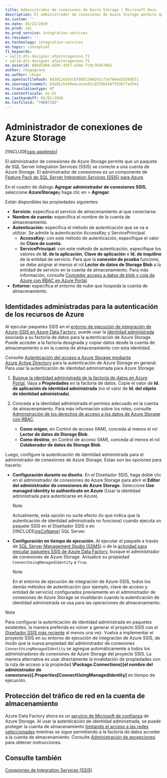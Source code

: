 ```yaml
---
title: Administrador de conexiones de Azure Storage | Microsoft Docs
description: El administrador de conexiones de Azure Storage permite que un paquete SSIS se conecte a una cuenta de Azure Storage.
ms.custom: ''
ms.date: 05/22/2019
ms.prod: sql
ms.prod_service: integration-services
ms.reviewer: ''
ms.technology: integration-services
ms.topic: conceptual
f1_keywords:
- sql13.dts.designer.afpstorageconn.f1
- sql14.dts.designer.afpstorageconn.f1
ms.assetid: 68bd1d04-d20f-4357-a34e-7c9c76457062
author: chugugrace
ms.author: chugu
ms.openlocfilehash: 6d3912e2b5cbf8051348191cf3efb6ed2d20d551
ms.sourcegitcommit: b2e81cb349eecacee91cd3766410ffb3677ad7e2
ms.translationtype: HT
ms.contentlocale: es-ES
ms.lasthandoff: 02/01/2020
ms.locfileid: "74687193"
---
```

# <a name="azure-storage-connection-manager"></a>Administrador de conexiones de Azure Storage

[!INCLUDE[ssis-appliesto](../../includes/ssis-appliesto-ssvrpluslinux-asdb-asdw-xxx.md)]

El administrador de conexiones de Azure Storage permite que un paquete de SQL Server Integration Services (SSIS) se conecte a una cuenta de Azure Storage. El administrador de conexiones es un componente de [Feature Pack de SQL Server Integration Services (SSIS) para Azure](../../integration-services/azure-feature-pack-for-integration-services-ssis.md). 
  
En el cuadro de diálogo **Agregar administrador de conexiones SSIS**, seleccione **AzureStorage**y haga clic en  > **Agregar**.  
  
Están disponibles las propiedades siguientes:

- **Servicio:** especifica el servicio de almacenamiento al que conectarse.
- **Nombre de cuenta:** especifica el nombre de la cuenta de almacenamiento.
- **Autenticación:** especifica el método de autenticación que se va a utilizar. Se admite la autenticación AccessKey y ServicePrincipal.
    - **AccessKey:** con este método de autenticación, especifique el valor de **Clave de cuenta**.
    - **ServicePrincipal:** con este método de autenticación, especifique los valores de **Id. de la aplicación**, **Clave de aplicación** e **Id. de inquilino** de la entidad de servicio.
      Para que la **conexión de prueba** funcione, se debe asignar al menos el rol **Lector de datos de Storage Blob** a la entidad de servicio en la cuenta de almacenamiento.
      Para más información, consulte [Conceder acceso a datos de blob y cola de Azure con RBAC en Azure Portal](https://docs.microsoft.com/azure/storage/common/storage-auth-aad-rbac-portal#assign-rbac-roles-using-the-azure-portal).
- **Entorno:** especifica el entorno de nube que hospeda la cuenta de almacenamiento.

## <a name="managed-identities-for-azure-resources-authentication"></a>Identidades administradas para la autenticación de los recursos de Azure
Al ejecutar paquetes SSIS en el [entorno de ejecución de integración de Azure-SSIS en Azure Data Factory](https://docs.microsoft.com/azure/data-factory/concepts-integration-runtime#azure-ssis-integration-runtime), puede usar la [identidad administrada](https://docs.microsoft.com/azure/data-factory/connector-azure-sql-database#managed-identity) asociada a su factoría de datos para la autenticación de Azure Storage. Puede acceder a la factoría designada y copiar datos desde la cuenta de almacenamiento o en la cuenta de almacenamiento con esta identidad.

Consulte [Autenticación del acceso a Azure Storage mediante Azure Active Directory](https://docs.microsoft.com/azure/storage/common/storage-auth-aad) para la autenticación de Azure Storage en general. Para usar la autenticación de identidad administrada para Azure Storage:

1. [Busque la identidad administrada de la factoría de datos en Azure Portal](https://docs.microsoft.com/azure/data-factory/data-factory-service-identity). Vaya a **Propiedades** en la factoría de datos. Copie el valor de **Id. de aplicación de identidad administrada** (no el valor de **Id. del objeto de identidad administrada**).

1. Conceda a la identidad administrada el permiso adecuado en la cuenta de almacenamiento. Para más información sobre los roles, consulte [Administración de los derechos de acceso a los datos de Azure Storage con RBAC](https://docs.microsoft.com/azure/storage/common/storage-auth-aad-rbac-portal).

    - **Como origen**, en Control de acceso (IAM), conceda al menos el rol **Lector de datos de Storage Blob**.
    - **Como destino**, en Control de acceso (IAM), conceda al menos el rol **Colaborador de datos de Storage Blob**.

Luego, configure la autenticación de identidad administrada para el administrador de conexiones de Azure Storage. Estas son las opciones para hacerlo:

- **Configuración durante su diseño.** En el Diseñador SSIS, haga doble clic en el administrador de conexiones de Azure Storage para abrir el **Editor del administrador de conexiones de Azure Storage**. Seleccione **Use managed identity to authenticate on Azure** (Usar la identidad administrada para autenticarse en Azure).
    > [!NOTE]
    >  Actualmente, esta opción no surte efecto (lo que indica que la autenticación de identidad administrada no funciona) cuando ejecuta un paquete SSIS en el Diseñador SSIS o en [!INCLUDE[msCoName](../../includes/msconame-md.md)] SQL Server.
    
- **Configuración en tiempo de ejecución.** Al ejecutar el paquete a través de [SQL Server Management Studio (SSMS)](https://docs.microsoft.com/sql/integration-services/ssis-quickstart-run-ssms) o de la [actividad para ejecutar paquetes SSIS de Azure Data Factory](https://docs.microsoft.com/azure/data-factory/how-to-invoke-ssis-package-ssis-activity), busque el administrador de conexiones de Azure Storage. Actualice su propiedad `ConnectUsingManagedIdentity` a `True`.
    > [!NOTE]
    >  En el entorno de ejecución de integración de Azure-SSIS, todos los demás métodos de autenticación (por ejemplo, clave de acceso y entidad de servicio) configurados previamente en el administrador de conexiones de Azure Storage se invalidarán cuando la autenticación de identidad administrada se usa para las operaciones de almacenamiento.

> [!NOTE]
>  Para configurar la autenticación de identidad administrada en paquetes existentes, la manera preferida es volver a generar el proyecto SSIS con el [Diseñador SSIS más reciente](https://docs.microsoft.com/sql/ssdt/download-sql-server-data-tools-ssdt) al menos una vez. Vuelva a implementar el proyecto SSIS en su entorno de ejecución de integración de Azure SSIS, de modo que la nueva propiedad del administrador de conexiones `ConnectUsingManagedIdentity` se agregue automáticamente a todos los administradores de conexiones de Azure Storage del proyecto SSIS. La manera alternativa es usar directamente la invalidación de propiedades con la ruta de acceso a la propiedad **\Package.Connections[{el nombre del administrador de conexiones}].Properties[ConnectUsingManagedIdentity]** en tiempo de ejecución.

## <a name="secure-network-traffic-to-your-storage-account"></a>Protección del tráfico de red en la cuenta de almacenamiento
Azure Data Factory ahora es un [servicio de Microsoft de confianza](https://docs.microsoft.com/azure/storage/common/storage-network-security#trusted-microsoft-services) de Azure Storage. Al usar la autenticación de identidad administrada, se puede proteger la cuenta de almacenamiento [limitando el acceso a las redes seleccionadas](https://docs.microsoft.com/azure/storage/common/storage-network-security#change-the-default-network-access-rule) mientras se sigue permitiendo a la factoría de datos acceder a la cuenta de almacenamiento. Consulte [Administración de excepciones](https://docs.microsoft.com/azure/storage/common/storage-network-security#managing-exceptions) para obtener instrucciones.

## <a name="see-also"></a>Consulte también  
 [Conexiones de Integration Services &#40;SSIS&#41;](../../integration-services/connection-manager/integration-services-ssis-connections.md)
